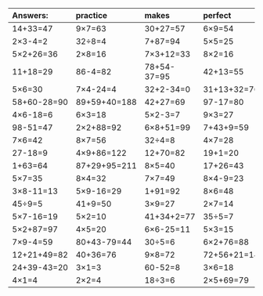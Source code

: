 | Answers: | practice | makes | perfect | ! |
| :--- | :--- | :--- | :--- | :--- |
| 14+33=47 | 9×7=63 | 30+27=57 | 6×9=54 | 4×6=24 | 
| 2×3-4=2 | 32÷8=4 | 7+87=94 | 5×5=25 | 10+37=47 | 
| 5×2+26=36 | 2×8=16 | 7×3+12=33 | 8×2=16 | 51-30=21 | 
| 11+18=29 | 86-4=82 | 78+54-37=95 | 42+13=55 | 6×7=42 | 
| 5×6=30 | 7×4-24=4 | 32+2-34=0 | 31+13+32=76 | 7×5=35 | 
| 58+60-28=90 | 89+59+40=188 | 42+27=69 | 97-17=80 | 43+38=81 | 
| 4×6-18=6 | 6×3=18 | 5×2-3=7 | 9×3=27 | 86-48=38 | 
| 98-51=47 | 2×2+88=92 | 6×8+51=99 | 7+43+9=59 | 3×3+90=99 | 
| 7×6=42 | 8×7=56 | 32÷4=8 | 4×7=28 | 5×7+30=65 | 
| 27-18=9 | 4×9+86=122 | 12+70=82 | 19+1=20 | 76-66=10 | 
| 1+63=64 | 87+29+95=211 | 8×5=40 | 17+26=43 | 9×3-9=18 | 
| 5×7=35 | 8×4=32 | 7×7=49 | 8×4-9=23 | 69-60=9 | 
| 3×8-11=13 | 5×9-16=29 | 1+91=92 | 8×6=48 | 6×5=30 | 
| 45÷9=5 | 41+9=50 | 3×9=27 | 2×7=14 | 35÷7=5 | 
| 5×7-16=19 | 5×2=10 | 41+34+2=77 | 35÷5=7 | 97-71=26 | 
| 5×2+87=97 | 4×5=20 | 6×6-25=11 | 5×3=15 | 87+12=99 | 
| 7×9-4=59 | 80+43-79=44 | 30÷5=6 | 6×2+76=88 | 85-14=71 | 
| 12+21+49=82 | 40+36=76 | 9×8=72 | 72+56+21=149 | 4×3+35=47 | 
| 24+39-43=20 | 3×1=3 | 60-52=8 | 3×6=18 | 4×4+74=90 | 
| 4×1=4 | 2×2=4 | 18÷3=6 | 2×5+69=79 | 4×4=16 | 
